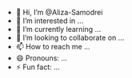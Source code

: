 - 👋 Hi, I’m @Aliza-Samodrei
- 👀 I’m interested in ...
- 🌱 I’m currently learning ...
- 💞️ I’m looking to collaborate on ...
- 📫 How to reach me ...
- 😄 Pronouns: ...
- ⚡ Fun fact: ...

<!---
Aliza-Samodrei/Aliza-Samodrei is a ✨ special ✨ repository because its `README.md` (this file) appears on your GitHub profile.
You can click the Preview link to take a look at your changes.
--->
